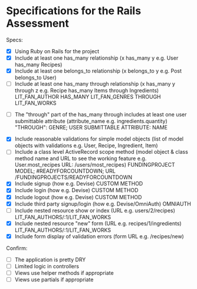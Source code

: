 # Specifications for the Rails Assessment

Specs:
- [x] Using Ruby on Rails for the project
- [x] Include at least one has_many relationship (x has_many y e.g. User has_many Recipes) 
- [x] Include at least one belongs_to relationship (x belongs_to y e.g. Post belongs_to User)
- [ ] Include at least one has_many through relationship (x has_many y through z e.g. Recipe has_many Items through Ingredients) LIT_FAN_AUTHOR HAS_MANY LIT_FAN_GENRES THROUGH LIT_FAN_WORKS
<!-- USER (AS FP_PARTICIPANT) HAS_MANY FUNDING_PROJECTS (AS FP_PARTICIPATED) THROUGH PLEDGES -->
- [ ] The "through" part of the has_many through includes at least one user submittable attribute (attribute_name e.g. ingredients.quantity) "THROUGH": GENRE; USER SUBMITTABLE ATTRIBUTE: NAME
<!-- "THROUGH": PLEDGES; USER SUBMITTABLE ATTRIBUTE: AMOUNT -->
- [x] Include reasonable validations for simple model objects (list of model objects with validations e.g. User, Recipe, Ingredient, Item)
- [ ] Include a class level ActiveRecord scope method (model object & class method name and URL to see the working feature e.g. User.most_recipes URL: /users/most_recipes) FUNDINGPROJECT MODEL; #READYFORCOUNTDOWN; URL /FUNDINGPROJECTS/READYFORCOUNTDOWN
- [x] Include signup (how e.g. Devise) CUSTOM METHOD
- [x] Include login (how e.g. Devise) CUSTOM METHOD
- [x] Include logout (how e.g. Devise) CUSTOM METHOD
- [x] Include third party signup/login (how e.g. Devise/OmniAuth) OMNIAUTH
- [ ] Include nested resource show or index (URL e.g. users/2/recipes) LIT_FAN_AUTHORS/:1/LIT_FAN_WORKS
- [x] Include nested resource "new" form (URL e.g. recipes/1/ingredients) LIT_FAN_AUTHORS/:1/LIT_FAN_WORKS
- [x] Include form display of validation errors (form URL e.g. /recipes/new)

Confirm:
- [ ] The application is pretty DRY
- [ ] Limited logic in controllers
- [ ] Views use helper methods if appropriate
- [ ] Views use partials if appropriate
